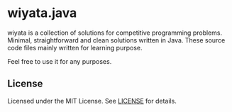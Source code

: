 # wiyata.java

wiyata is a collection of solutions for competitive programming problems.
Minimal, straightforward and clean solutions written in Java.
These source code files mainly written for learning purpose.

Feel free to use it for any purposes.

## License

Licensed under the MIT License. See [LICENSE](LICENSE) for details.
